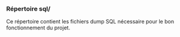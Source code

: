 ### Répertoire sql/

Ce répertoire contient les fichiers dump SQL nécessaire pour le bon fonctionnement du projet. 